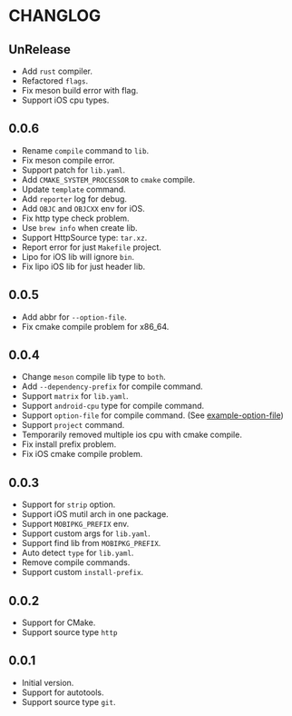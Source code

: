 # CHANGLOG

## UnRelease

- Add `rust` compiler.
- Refactored `flags`.
- Fix meson build error with flag.
- Support iOS cpu types.

## 0.0.6

- Rename `compile` command to `lib`.
- Fix meson compile error.
- Support patch for `lib.yaml`.
- Add `CMAKE_SYSTEM_PROCESSOR` to `cmake` compile.
- Update `template` command.
- Add `reporter` log for debug.
- Add `OBJC` and `OBJCXX` env for iOS.
- Fix http type check problem.
- Use `brew info` when create lib.
- Support HttpSource type: `tar.xz`.
- Report error for just `Makefile` project.
- Lipo for iOS lib will ignore `bin`.
- Fix lipo iOS lib for just header lib.

## 0.0.5

- Add abbr for `--option-file`.
- Fix cmake compile problem for x86_64.

## 0.0.4

- Change `meson` compile lib type to `both`.
- Add `--dependency-prefix` for compile command.
- Support `matrix` for `lib.yaml`.
- Support `android-cpu` type for compile command.
- Support `option-file` for compile command. (See [example-option-file](example/options/lib-option.yaml))
- Support `project` command.
- Temporarily removed multiple ios cpu with cmake compile.
- Fix install prefix problem.
- Fix iOS cmake compile problem.

## 0.0.3

- Support for `strip` option.
- Support iOS mutil arch in one package.
- Support `MOBIPKG_PREFIX` env.
- Support custom args for `lib.yaml`.
- Support find lib from `MOBIPKG_PREFIX`.
- Auto detect `type` for `lib.yaml`.
- Remove compile commands.
- Support custom `install-prefix`.

## 0.0.2

- Support for CMake.
- Support source type `http`

## 0.0.1

- Initial version.
- Support for autotools.
- Support source type `git`.
